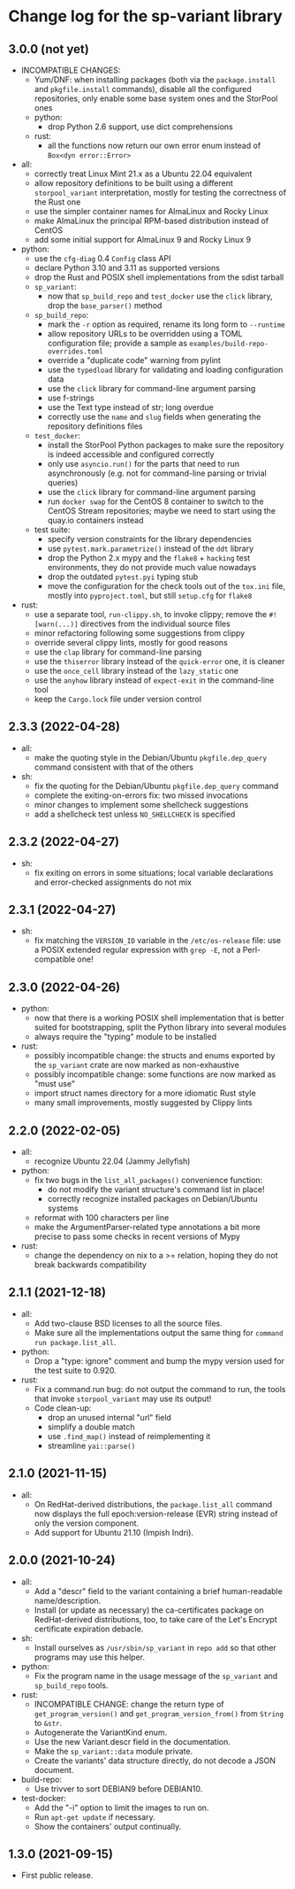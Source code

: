 # Change log for the sp-variant library

## 3.0.0 (not yet)

- INCOMPATIBLE CHANGES:
    - Yum/DNF: when installing packages (both via the `package.install` and
      `pkgfile.install` commands), disable all the configured repositories,
      only enable some base system ones and the StorPool ones
    - python:
        - drop Python 2.6 support, use dict comprehensions
    - rust:
        - all the functions now return our own error enum instead of
          `Box<dyn error::Error>`
- all:
    - correctly treat Linux Mint 21.x as a Ubuntu 22.04 equivalent
    - allow repository definitions to be built using a different `storpool_variant`
      interpretation, mostly for testing the correctness of the Rust one
    - use the simpler container names for AlmaLinux and Rocky Linux
    - make AlmaLinux the principal RPM-based distribution instead of CentOS
    - add some initial support for AlmaLinux 9 and Rocky Linux 9
- python:
    - use the `cfg-diag` 0.4 `Config` class API
    - declare Python 3.10 and 3.11 as supported versions
    - drop the Rust and POSIX shell implementations from the sdist tarball
    - `sp_variant`:
        - now that `sp_build_repo` and `test_docker` use the `click` library,
          drop the `base_parser()` method
    - `sp_build_repo`:
        - mark the `-r` option as required, rename its long form to `--runtime`
        - allow repository URLs to be overridden using a TOML configuration file;
          provide a sample as `examples/build-repo-overrides.toml`
        - override a "duplicate code" warning from pylint
        - use the `typedload` library for validating and loading configuration data
        - use the `click` library for command-line argument parsing
        - use f-strings
        - use the Text type instead of str; long overdue
        - correctly use the `name` and `slug` fields when generating the repository
          definitions files
    - `test_docker`:
        - install the StorPool Python packages to make sure the repository is
          indeed accessible and configured correctly
        - only use `asyncio.run()` for the parts that need to run asynchronously
          (e.g. not for command-line parsing or trivial queries)
        - use the `click` library for command-line argument parsing
        - run `docker swap` for the CentOS 8 container to switch to the CentOS Stream
          repositories; maybe we need to start using the quay.io containers instead
    - test suite:
        - specify version constraints for the library dependencies
        - use `pytest.mark.parametrize()` instead of the `ddt` library
        - drop the Python 2.x mypy and the `flake8` + `hacking` test environments,
          they do not provide much value nowadays
        - drop the outdated `pytest.pyi` typing stub
        - move the configuration for the check tools out of the `tox.ini` file,
          mostly into `pyproject.toml`, but still `setup.cfg` for `flake8`
- rust:
    - use a separate tool, `run-clippy.sh`, to invoke clippy;
      remove the `#![warn(...)]` directives from the individual source files
    - minor refactoring following some suggestions from clippy
    - override several clippy lints, mostly for good reasons
    - use the `clap` library for command-line parsing
    - use the `thiserror` library instead of the `quick-error` one, it is cleaner
    - use the `once_cell` library instead of the `lazy_static` one
    - use the `anyhow` library instead of `expect-exit` in the command-line tool
    - keep the `Cargo.lock` file under version control

## 2.3.3 (2022-04-28)

- all:
    - make the quoting style in the Debian/Ubuntu `pkgfile.dep_query` command
      consistent with that of the others
- sh:
    - fix the quoting for the Debian/Ubuntu `pkgfile.dep_query` command
    - complete the exiting-on-errors fix: two missed invocations
    - minor changes to implement some shellcheck suggestions
    - add a shellcheck test unless `NO_SHELLCHECK` is specified

## 2.3.2 (2022-04-27)

- sh:
    - fix exiting on errors in some situations; local variable declarations
      and error-checked assignments do not mix

## 2.3.1 (2022-04-27)

- sh:
    - fix matching the `VERSION_ID` variable in the `/etc/os-release` file:
      use a POSIX extended regular expression with `grep -E`, not
      a Perl-compatible one!

## 2.3.0 (2022-04-26)

- python:
    - now that there is a working POSIX shell implementation that is better
      suited for bootstrapping, split the Python library into several modules
    - always require the "typing" module to be installed
- rust:
    - possibly incompatible change: the structs and enums exported by
      the `sp_variant` crate are now marked as non-exhaustive
    - possibly incompatible change: some functions are now marked as
      "must use"
    - import struct names directory for a more idiomatic Rust style
    - many small improvements, mostly suggested by Clippy lints

## 2.2.0 (2022-02-05)
- all:
    - recognize Ubuntu 22.04 (Jammy Jellyfish)
- python:
    - fix two bugs in the `list_all_packages()` convenience function:
        - do not modify the variant structure's command list in place!
        - correctly recognize installed packages on Debian/Ubuntu systems
    - reformat with 100 characters per line
    - make the ArgumentParser-related type annotations a bit more precise to
      pass some checks in recent versions of Mypy
- rust:
    - change the dependency on nix to a >= relation, hoping they do not
      break backwards compatibility

## 2.1.1 (2021-12-18)
- all:
    - Add two-clause BSD licenses to all the source files.
    - Make sure all the implementations output the same thing for
      `command run package.list_all`.
- python:
    - Drop a "type: ignore" comment and bump the mypy version used for
      the test suite to 0.920.
- rust:
    - Fix a command.run bug: do not output the command to run, the tools
      that invoke `storpool_variant` may use its output!
    - Code clean-up:
        - drop an unused internal "url" field
        - simplify a double match
        - use `.find_map()` instead of reimplementing it
        - streamline `yai::parse()`

## 2.1.0 (2021-11-15)

- all:
    - On RedHat-derived distributions, the `package.list_all` command now
      displays the full epoch:version-release (EVR) string instead of
      only the version component.
    - Add support for Ubuntu 21.10 (Impish Indri).

## 2.0.0 (2021-10-24)

- all:
    - Add a "descr" field to the variant containing a brief
      human-readable name/description.
    - Install (or update as necessary) the ca-certificates package on
      RedHat-derived distributions, too, to take care of the Let's Encrypt
      certificate expiration debacle.
- sh:
    - Install ourselves as `/usr/sbin/sp_variant` in `repo add` so that
      other programs may use this helper.
- python:
    - Fix the program name in the usage message of the `sp_variant` and
      `sp_build_repo` tools.
- rust:
    - INCOMPATIBLE CHANGE: change the return type of `get_program_version()`
      and `get_program_version_from()` from `String` to `&str`.
    - Autogenerate the VariantKind enum.
    - Use the new Variant.descr field in the documentation.
    - Make the `sp_variant::data` module private.
    - Create the variants' data structure directly, do not decode a JSON
      document.
- build-repo:
    - Use trivver to sort DEBIAN9 before DEBIAN10.
- test-docker:
    - Add the "-i" option to limit the images to run on.
    - Run `apt-get update` if necessary.
    - Show the containers' output continually.

## 1.3.0 (2021-09-15)

- First public release.
